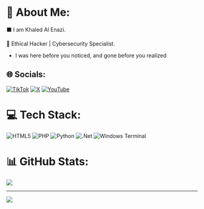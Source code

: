 # 🔻  About Me:
⬛ I am Khaled Al Enazi.

💼  Ethical Hacker | Cybersecurity Specialist. 

- I was here before you noticed, and gone before you realized

## 🌐 Socials:
[![TikTok](https://img.shields.io/badge/TikTok-%23000000.svg?logo=TikTok&logoColor=white)](https://tiktok.com/@nxploit) [![X](https://img.shields.io/badge/X-black.svg?logo=X&logoColor=white)](https://x.com/Nxploited) [![YouTube](https://img.shields.io/badge/YouTube-%23FF0000.svg?logo=YouTube&logoColor=white)](https://youtube.com/@Nxploited) 

# 💻 Tech Stack:
![HTML5](https://img.shields.io/badge/html5-%23E34F26.svg?style=for-the-badge&logo=html5&logoColor=white) ![PHP](https://img.shields.io/badge/php-%23777BB4.svg?style=for-the-badge&logo=php&logoColor=white) ![Python](https://img.shields.io/badge/python-3670A0?style=for-the-badge&logo=python&logoColor=ffdd54) ![.Net](https://img.shields.io/badge/.NET-5C2D91?style=for-the-badge&logo=.net&logoColor=white) ![Windows Terminal](https://img.shields.io/badge/Windows%20Terminal-%234D4D4D.svg?style=for-the-badge&logo=windows-terminal&logoColor=white)

# 📊 GitHub Stats:
![](https://github-readme-stats.vercel.app/api?username=Nxploited&theme=dark&hide_border=true&show_icons=true&include_all_commits=false&count_private=false)

---
[![](https://visitcount.itsvg.in/api?id=Nxploited&icon=0&color=0)](https://visitcount.itsvg.in)

<!-- Proudly created with GPRM ( https://gprm.itsvg.in ) -->

